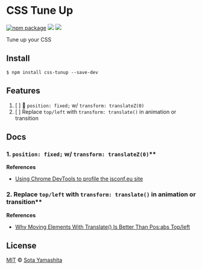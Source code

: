# CSS Tune Up

[![npm package][npm-badge]][npm-pkg-link]
[![][dl-badge]][npm-pkg-link]
[![][mit-badge]][mit]

Tune up your CSS

## Install

```
$ npm install css-tunup --save-dev
```

## Features

1. [ ] :construction: `position: fixed;` w/ `transform: translateZ(0)`
2. [ ] Replace `top/left` with `transform: translate()` in animation or transition

## Docs

### 1. `position: fixed;` w/ `transform: translateZ(0)`**

**References**

* [Using Chrome DevTools to profile the jsconf.eu site][1.1]

### 2. Replace `top/left` with `transform: translate()` in animation or transition**

**References**

* [Why Moving Elements With Translate() Is Better Than Pos:abs Top/left][2.1]


<!-- Links -->
[1.1]: https://www.youtube.com/watch?v=QU1JAW5LRKU
[2.1]: http://www.paulirish.com/2012/why-moving-elements-with-translate-is-better-than-posabs-topleft/


## License

[MIT][mit] © [Sota Yamashita][me]

[mit]:            https://github.com/sotayamashita/bdash/blob/master/LICENSE
[mit-badge]:      https://img.shields.io/github/license/sotayamashita/css-tuneup.svg?style=flat-square
[npm-pkg-link]:   https://www.npmjs.org/package/css-tuneup
[npm-badge]:      https://img.shields.io/npm/v/css-tuneup.svg?style=flat-square
[dl-badge]:       http://img.shields.io/npm/dm/css-tuneup.svg?style=flat-square
[me]:             https://github.com/sotayamashita

